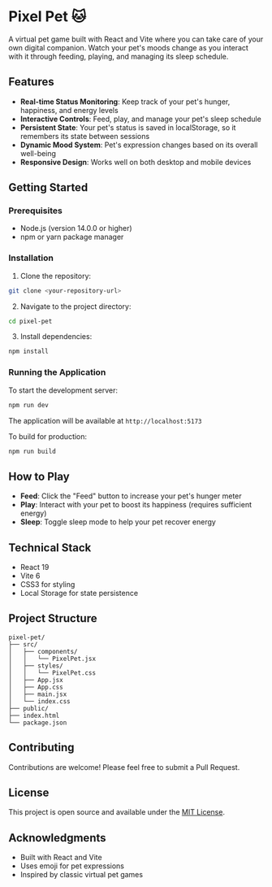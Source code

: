 # Pixel Pet 🐱

A virtual pet game built with React and Vite where you can take care of your own digital companion. Watch your pet's moods change as you interact with it through feeding, playing, and managing its sleep schedule.

## Features

- **Real-time Status Monitoring**: Keep track of your pet's hunger, happiness, and energy levels
- **Interactive Controls**: Feed, play, and manage your pet's sleep schedule
- **Persistent State**: Your pet's status is saved in localStorage, so it remembers its state between sessions
- **Dynamic Mood System**: Pet's expression changes based on its overall well-being
- **Responsive Design**: Works well on both desktop and mobile devices

## Getting Started

### Prerequisites

- Node.js (version 14.0.0 or higher)
- npm or yarn package manager

### Installation

1. Clone the repository:
```bash
git clone <your-repository-url>
```

2. Navigate to the project directory:
```bash
cd pixel-pet
```

3. Install dependencies:
```bash
npm install
```

### Running the Application

To start the development server:
```bash
npm run dev
```

The application will be available at `http://localhost:5173`

To build for production:
```bash
npm run build
```

## How to Play

- **Feed**: Click the "Feed" button to increase your pet's hunger meter
- **Play**: Interact with your pet to boost its happiness (requires sufficient energy)
- **Sleep**: Toggle sleep mode to help your pet recover energy

## Technical Stack

- React 19
- Vite 6
- CSS3 for styling
- Local Storage for state persistence

## Project Structure

```plaintext
pixel-pet/
├── src/
│   ├── components/
│   │   └── PixelPet.jsx
│   ├── styles/
│   │   └── PixelPet.css
│   ├── App.jsx
│   ├── App.css
│   ├── main.jsx
│   └── index.css
├── public/
├── index.html
└── package.json
```

## Contributing

Contributions are welcome! Please feel free to submit a Pull Request.

## License

This project is open source and available under the [MIT License](LICENSE).

## Acknowledgments

- Built with React and Vite
- Uses emoji for pet expressions
- Inspired by classic virtual pet games
```
